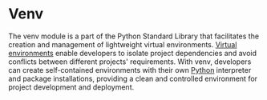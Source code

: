 # Venv
The venv module is a part of the Python Standard Library that facilitates the creation and management of lightweight virtual environments. [Virtual environments](/wiki/virtual%20environments) enable developers to isolate project dependencies and avoid conflicts between different projects' requirements. With venv, developers can create self-contained environments with their own [Python](/wiki/python) interpreter and package installations, providing a clean and controlled environment for project development and deployment.